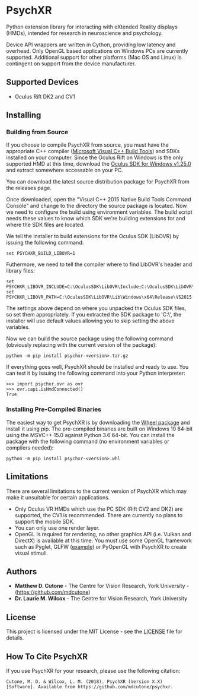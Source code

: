 # PsychXR

Python extension library for interacting with eXtended Reality displays (HMDs), intended for research in neuroscience and psychology.

Device API wrappers are written in Cython, providing low latency and overhead. Only OpenGL based applications on Windows PCs are currently supported. Additional support for other platforms (Mac OS and Linux) is contingent on support from the device manufacturer.

## Supported Devices

* Oculus Rift DK2 and CV1

## Installing

### Building from Source

If you choose to compile PsychXR from source, you must have the appropriate C++ compiler ([Microsoft Visual C++ Build Tools](https://www.microsoft.com/en-us/download/details.aspx?id=48159)) and SDKs installed on your computer. Since the Oculus Rift on Windows is the only supported HMD at this time, download the [Oculus SDK for Windows v1.25.0](https://developer.oculus.com/downloads/package/oculus-sdk-for-windows/1.25.0/) and extract somewhere accessable on your PC.

You can download the latest source distribution package for PsychXR from the releases page.

Once downloaded, open the "Visual C++ 2015 Native Build Tools Command Console" and change to the directory the source package is located. Now we need to configure the build using environment variables. The build script needs these values to know which SDK we're building extensions for and where the SDK files are located.

We tell the installer to build extensions for the Oculus SDK (LibOVR) by issuing the following command: 

```
set PSYCHXR_BUILD_LIBOVR=1
```

Futhermore, we need to tell the compiler where to find LibOVR's header and library files:

```
set PSYCHXR_LIBOVR_INCLUDE=C:\OculusSDK\LibOVR\Include;C:\OculusSDK\LibOVR\Include\Extras
set PSYCHXR_LIBOVR_PATH=C:\OculusSDK\LibOVR\Lib\Windows\x64\Release\VS2015
```
The settings above depend on where you unpacked the Oculus SDK files, so set them appropriately. If you extracted the SDK package to 'C:\\', the installer will use default values allowing you to skip setting the above variables.

Now we can build the source package using the following command (obviously replacing <version> with the current version of the package):

```
python -m pip install psychxr-<version>.tar.gz
```

If everything goes well, PsychXR should be installed and ready to use. You can test it by issuing the following command into your Python interpreter:

```
>>> import psychxr.ovr as ovr
>>> ovr.capi.isHmdConnected()
True
```

### Installing Pre-Compiled Binaries

The easiest way to get PsychXR is by downloading the [Wheel package](https://github.com/mdcutone/psychxr/releases) and install it using pip. The pre-compiled binaries are built on Windows 10 64-bit using the MSVC++ 15.0 against Python 3.6 64-bit. You can install the package with the following command (no environment variables or compilers needed):

```
python -m pip install psychxr-<version>.whl
```

## Limitations

There are several limitations to the current version of PsychXR which may make it unsuitable for certain applications.

* Only Oculus VR HMDs which use the PC SDK (Rift CV2 and DK2) are supported, the CV1 is recommended. There are currently no plans to support the mobile SDK.
* You can only use one render layer.
* OpenGL is required for rendering, no other graphics API (i.e. Vulkan and DirectX) is available at this time. You must use some OpenGL framework such as Pyglet, GLFW ([example](https://github.com/mdcutone/psychxr/blob/master/demo/rift/oculus_glfw.py)) or PyOpenGL with PsychXR to create visual stimuli.

## Authors

* **Matthew D. Cutone** - The Centre for Vision Research, York University - (https://github.com/mdcutone)
* **Dr. Laurie M. Wilcox** - The Centre for Vision Research, York University

## License

This project is licensed under the MIT License - see the [LICENSE](LICENSE) file for details.

## How To Cite PsychXR

If you use PsychXR for your research, please use the following citation:

`Cutone, M. D. & Wilcox, L. M. (2018). PsychXR (Version X.X) [Software]. Available from https://github.com/mdcutone/psychxr.`

